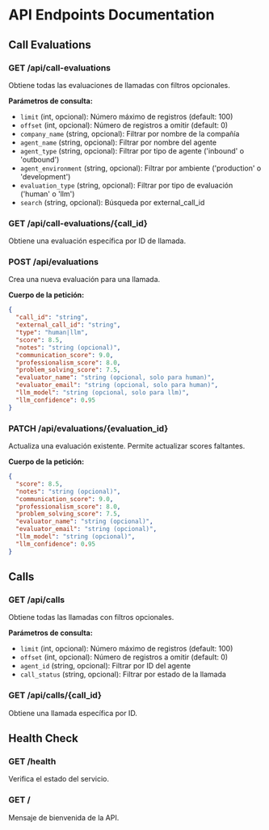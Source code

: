 # API Endpoints Documentation

## Call Evaluations

### GET /api/call-evaluations

Obtiene todas las evaluaciones de llamadas con filtros opcionales.

**Parámetros de consulta:**

- `limit` (int, opcional): Número máximo de registros (default: 100)
- `offset` (int, opcional): Número de registros a omitir (default: 0)
- `company_name` (string, opcional): Filtrar por nombre de la compañía
- `agent_name` (string, opcional): Filtrar por nombre del agente
- `agent_type` (string, opcional): Filtrar por tipo de agente ('inbound' o 'outbound')
- `agent_environment` (string, opcional): Filtrar por ambiente ('production' o 'development')
- `evaluation_type` (string, opcional): Filtrar por tipo de evaluación ('human' o 'llm')
- `search` (string, opcional): Búsqueda por external_call_id

### GET /api/call-evaluations/{call_id}

Obtiene una evaluación específica por ID de llamada.

### POST /api/evaluations

Crea una nueva evaluación para una llamada.

**Cuerpo de la petición:**

```json
{
  "call_id": "string",
  "external_call_id": "string",
  "type": "human|llm",
  "score": 8.5,
  "notes": "string (opcional)",
  "communication_score": 9.0,
  "professionalism_score": 8.0,
  "problem_solving_score": 7.5,
  "evaluator_name": "string (opcional, solo para human)",
  "evaluator_email": "string (opcional, solo para human)",
  "llm_model": "string (opcional, solo para llm)",
  "llm_confidence": 0.95
}
```

### PATCH /api/evaluations/{evaluation_id}

Actualiza una evaluación existente. Permite actualizar scores faltantes.

**Cuerpo de la petición:**

```json
{
  "score": 8.5,
  "notes": "string (opcional)",
  "communication_score": 9.0,
  "professionalism_score": 8.0,
  "problem_solving_score": 7.5,
  "evaluator_name": "string (opcional)",
  "evaluator_email": "string (opcional)",
  "llm_model": "string (opcional)",
  "llm_confidence": 0.95
}
```

## Calls

### GET /api/calls

Obtiene todas las llamadas con filtros opcionales.

**Parámetros de consulta:**

- `limit` (int, opcional): Número máximo de registros (default: 100)
- `offset` (int, opcional): Número de registros a omitir (default: 0)
- `agent_id` (string, opcional): Filtrar por ID del agente
- `call_status` (string, opcional): Filtrar por estado de la llamada

### GET /api/calls/{call_id}

Obtiene una llamada específica por ID.

## Health Check

### GET /health

Verifica el estado del servicio.

### GET /

Mensaje de bienvenida de la API.
